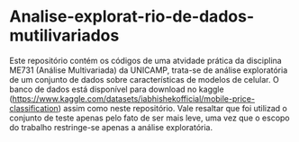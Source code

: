 # Analise-explorat-rio-de-dados-mutilivariados
Este repositório contém os códigos de uma atvidade prática da disciplina ME731 (Análise Multivariada) da UNICAMP, trata-se de análise exploratória de um conjunto de dados sobre características de modelos de celular. O banco de dados está disponível para download no kaggle (https://www.kaggle.com/datasets/iabhishekofficial/mobile-price-classification) assim como neste repositório. Vale resaltar que foi utilizad o conjunto de teste apenas pelo fato de ser mais leve, uma vez que o escopo do trabalho restringe-se apenas a análise exploratória.
